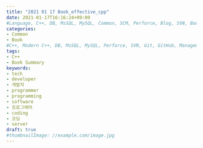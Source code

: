 ```yaml
---
title: "2021 01 17 Book_effective_cpp"
date: 2021-01-17T16:16:24+09:00
#Language, C++, DB, MsSQL, MySQL, Common, SCM, Perforce, Blog, SVN, Book
categories:
- Common
- Book
#C++, Modern C++, DB, MsSQL, MySQL, Perforce, SVN, Git, GitHub, Management, Blog, Hugo, Architecture
tags:
- C++
- Book Summary
keywords:
- tech
- developer
- 개발자
- programmer
- programming
- software
- 프로그래머
- coding
- 코딩
- server
draft: true
#thumbnailImage: //example.com/image.jpg
---
```


<!--more-->
